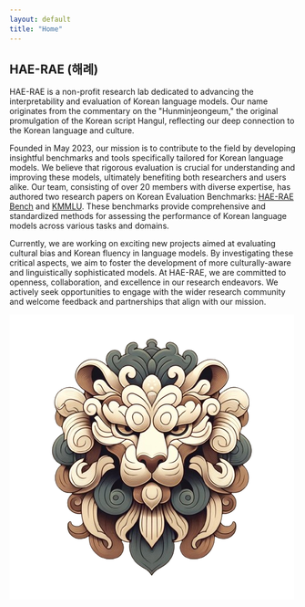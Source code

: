 ```yaml
---
layout: default
title: "Home"
---
```


## HAE-RAE (해례) 

HAE-RAE is a non-profit research lab dedicated to advancing the interpretability and evaluation of Korean language models. 
Our name originates from the commentary on the "Hunminjeongeum," the original promulgation of the Korean script Hangul, reflecting our deep connection to the Korean language and culture.

Founded in May 2023, our mission is to contribute to the field by developing insightful benchmarks and tools specifically tailored for Korean language models. 
We believe that rigorous evaluation is crucial for understanding and improving these models, ultimately benefiting both researchers and users alike.
Our team, consisting of over 20 members with diverse expertise, has authored two research papers on Korean Evaluation Benchmarks: [HAE-RAE Bench](https://arxiv.org/abs/2309.02706) and [KMMLU](https://arxiv.org/abs/2402.11548). These benchmarks provide comprehensive and standardized methods for assessing the performance of Korean language models across various tasks and domains.

Currently, we are working on exciting new projects aimed at evaluating cultural bias and Korean fluency in language models. By investigating these critical aspects, we aim to foster the development of more culturally-aware and linguistically sophisticated models.
At HAE-RAE, we are committed to openness, collaboration, and excellence in our research endeavors. We actively seek opportunities to engage with the wider research community and welcome feedback and partnerships that align with our mission.

![haerae Logo](/assets/logo.png)
